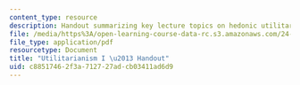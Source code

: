 ```yaml
---
content_type: resource
description: Handout summarizing key lecture topics on hedonic utilitarianism.
file: /media/https%3A/open-learning-course-data-rc.s3.amazonaws.com/24-06j-bioethics-spring-2009/c88517462f3a712727adcb03411ad6d9_MIT24_06Js09_handout19.pdf
file_type: application/pdf
resourcetype: Document
title: "Utilitarianism I \u2013 Handout"
uid: c8851746-2f3a-7127-27ad-cb03411ad6d9
---
```

